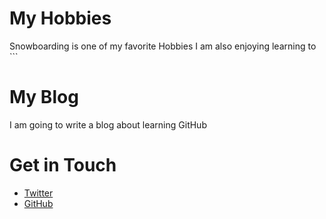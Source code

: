 # My Hobbies
Snowboarding is one of my favorite Hobbies
I am also enjoying learning to ```

# My Blog
I am going to write a blog about learning GitHub

# Get in Touch
<ul>
<li><a href="https://twitter.com/{{site.twitter_username}}">Twitter</a></li>
<li><a href="https://github.com/{{site.github_username}}">GitHub</a></li>
</ul>

```
